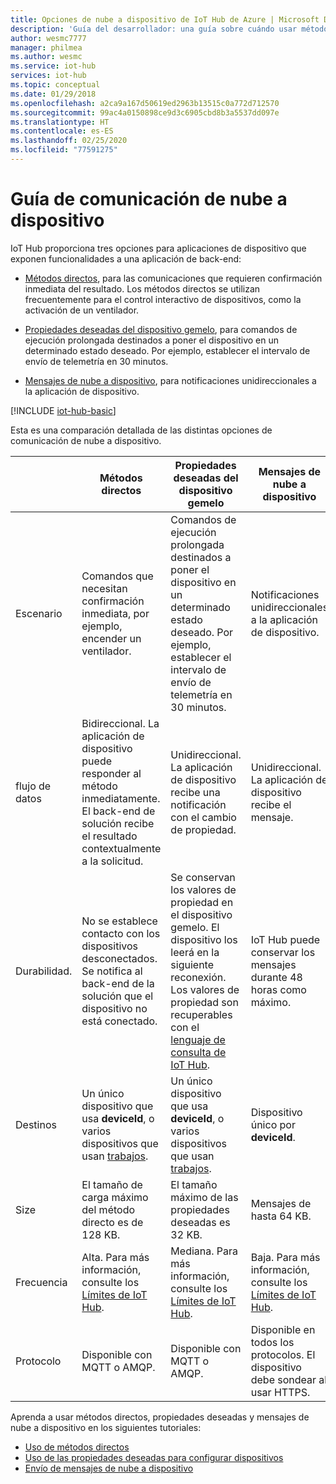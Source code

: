 ```yaml
---
title: Opciones de nube a dispositivo de IoT Hub de Azure | Microsoft Docs
description: 'Guía del desarrollador: una guía sobre cuándo usar métodos directos, propiedades notificadas del dispositivo gemelo o mensajes de nube a dispositivo para comunicaciones de este mismo tipo.'
author: wesmc7777
manager: philmea
ms.author: wesmc
ms.service: iot-hub
services: iot-hub
ms.topic: conceptual
ms.date: 01/29/2018
ms.openlocfilehash: a2ca9a167d50619ed2963b13515c0a772d712570
ms.sourcegitcommit: 99ac4a0150898ce9d3c6905cbd8b3a5537dd097e
ms.translationtype: HT
ms.contentlocale: es-ES
ms.lasthandoff: 02/25/2020
ms.locfileid: "77591275"
---
```

# <a name="cloud-to-device-communications-guidance"></a>Guía de comunicación de nube a dispositivo

IoT Hub proporciona tres opciones para aplicaciones de dispositivo que exponen funcionalidades a una aplicación de back-end:

* [Métodos directos](iot-hub-devguide-direct-methods.md), para las comunicaciones que requieren confirmación inmediata del resultado. Los métodos directos se utilizan frecuentemente para el control interactivo de dispositivos, como la activación de un ventilador.

* [Propiedades deseadas del dispositivo gemelo](iot-hub-devguide-device-twins.md), para comandos de ejecución prolongada destinados a poner el dispositivo en un determinado estado deseado. Por ejemplo, establecer el intervalo de envío de telemetría en 30 minutos.

* [Mensajes de nube a dispositivo](iot-hub-devguide-messages-c2d.md), para notificaciones unidireccionales a la aplicación de dispositivo.

[!INCLUDE [iot-hub-basic](../../includes/iot-hub-basic-whole.md)]

Esta es una comparación detallada de las distintas opciones de comunicación de nube a dispositivo.

|  | Métodos directos | Propiedades deseadas del dispositivo gemelo | Mensajes de nube a dispositivo |
| ---- | ------- | ---------- | ---- |
| Escenario | Comandos que necesitan confirmación inmediata, por ejemplo, encender un ventilador. | Comandos de ejecución prolongada destinados a poner el dispositivo en un determinado estado deseado. Por ejemplo, establecer el intervalo de envío de telemetría en 30 minutos. | Notificaciones unidireccionales a la aplicación de dispositivo. |
| flujo de datos | Bidireccional. La aplicación de dispositivo puede responder al método inmediatamente. El back-end de solución recibe el resultado contextualmente a la solicitud. | Unidireccional. La aplicación de dispositivo recibe una notificación con el cambio de propiedad. | Unidireccional. La aplicación de dispositivo recibe el mensaje.
| Durabilidad. | No se establece contacto con los dispositivos desconectados. Se notifica al back-end de la solución que el dispositivo no está conectado. | Se conservan los valores de propiedad en el dispositivo gemelo. El dispositivo los leerá en la siguiente reconexión. Los valores de propiedad son recuperables con el [lenguaje de consulta de IoT Hub](iot-hub-devguide-query-language.md). | IoT Hub puede conservar los mensajes durante 48 horas como máximo. |
| Destinos | Un único dispositivo que usa **deviceId**, o varios dispositivos que usan [trabajos](iot-hub-devguide-jobs.md). | Un único dispositivo que usa **deviceId**, o varios dispositivos que usan [trabajos](iot-hub-devguide-jobs.md). | Dispositivo único por **deviceId**. |
| Size | El tamaño de carga máximo del método directo es de 128 KB. | El tamaño máximo de las propiedades deseadas es 32 KB. | Mensajes de hasta 64 KB. |
| Frecuencia | Alta. Para más información, consulte los [Límites de IoT Hub](iot-hub-devguide-quotas-throttling.md). | Mediana. Para más información, consulte los [Límites de IoT Hub](iot-hub-devguide-quotas-throttling.md). | Baja. Para más información, consulte los [Límites de IoT Hub](iot-hub-devguide-quotas-throttling.md). |
| Protocolo | Disponible con MQTT o AMQP. | Disponible con MQTT o AMQP. | Disponible en todos los protocolos. El dispositivo debe sondear al usar HTTPS. |

Aprenda a usar métodos directos, propiedades deseadas y mensajes de nube a dispositivo en los siguientes tutoriales:

* [Uso de métodos directos](quickstart-control-device-node.md)
* [Uso de las propiedades deseadas para configurar dispositivos](tutorial-device-twins.md) 
* [Envío de mensajes de nube a dispositivo](iot-hub-node-node-c2d.md)
